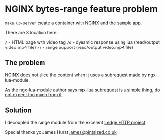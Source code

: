 # NGINX bytes-range feature problem

`make up-server` create a container with NGINX and the sample app.

There are 3 location here:

`/` - HTML page with video tag
`/d` - dynamic response using lua (read/output video.mp4 file)
`/r` - range support (read/output video.mp4 file)

## The problem

NGINX does not slice the content when it uses a subrequest made by ngx-lua-module.

As the ngx-lua-module author says [ngx-lua subrequest is a simple thing, do not expect too much from it](https://github.com/openresty/lua-nginx-module/issues/947).

## Solution

I decoupled the range module from the excelent [Ledge HTTP project](https://github.com/ledgetech/ledge/)

Special thanks yo James Hurst james@pintsized.co.uk